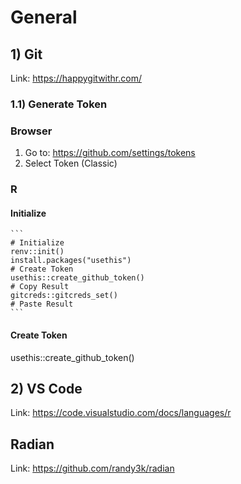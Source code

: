 # General

## 1) Git

Link: <https://happygitwithr.com/>

### 1.1) Generate Token

### Browser

1. Go to: <https://github.com/settings/tokens>
2. Select Token (Classic)

### R

#### Initialize

    ```
    # Initialize
    renv::init()
    install.packages("usethis")
    # Create Token
    usethis::create_github_token()
    # Copy Result
    gitcreds::gitcreds_set()
    # Paste Result
    ```

#### Create Token

usethis::create_github_token()

## 2) VS Code

Link:
<https://code.visualstudio.com/docs/languages/r>

## Radian

Link:
<https://github.com/randy3k/radian>
